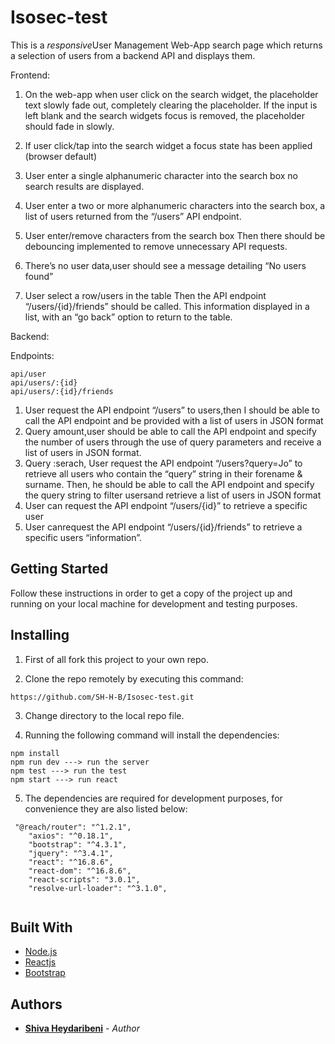 # Isosec-test

This is a *responsive*User Management Web-App search page which returns a selection of users from a backend API and displays
them.

Frontend:

1. On the web-app when user click on the search widget, the placeholder text slowly fade out, completely clearing
   the placeholder. If the input is left blank and the search widgets focus is removed, the placeholder
   should fade in slowly.

2. If user click/tap into the search widget a focus state has been applied (browser default)

3. User enter a single alphanumeric character into the search box no search results are displayed.

4. User enter a two or more alphanumeric characters into the search box, a list of users returned from the “/users” API endpoint.

5. User enter/remove characters from the search box
   Then there should be debouncing implemented to remove unnecessary API requests.

6. There’s no user data,user should see a message detailing “No users found”

7. User select a row/users in the table
   Then the API endpoint “/users/{id}/friends” should be called. This information displayed in a list,
   with an “go back” option to return to the table.

Backend:

Endpoints:

```
api/user
api/users/:{id}
api/users/:{id}/friends

```

1. User request the API endpoint “/users” to users,then I should be able to call the API endpoint and be provided with a list of users in JSON format
2. Query amount,user should be able to call the API endpoint and specify the number of users through the use of
   query parameters and receive a list of users in JSON format.
3. Query :serach, User request the API endpoint “/users?query=Jo” to retrieve all users who contain the
   “query” string in their forename & surname.
   Then, he should be able to call the API endpoint and specify the query string to filter usersand retrieve a list of users in JSON format
4. User can request the API endpoint “/users/{id}” to retrieve a specific user
5. User canrequest the API endpoint “/users/{id}/friends” to retrieve a specific users “information”.

## Getting Started

Follow these instructions in order to get a copy of the project up and running on your local machine for development and testing purposes.

## Installing

1. First of all fork this project to your own repo.

2. Clone the repo remotely by executing this command:

```
https://github.com/SH-H-B/Isosec-test.git
```

3. Change directory to the local repo file.

4. Running the following command will install the dependencies:

```
npm install
npm run dev ---> run the server
npm test ---> run the test
npm start ---> run react
```

5. The dependencies are required for development purposes, for convenience they are also listed below:

```
 "@reach/router": "^1.2.1",
    "axios": "^0.18.1",
    "bootstrap": "^4.3.1",
    "jquery": "^3.4.1",
    "react": "^16.8.6",
    "react-dom": "^16.8.6",
    "react-scripts": "3.0.1",
    "resolve-url-loader": "^3.1.0",


```

## Built With

- [Node.js](https://nodejs.org/en/docs/)
- [Reactjs](https://reactjs.org/docs/getting-started.html)
- [Bootstrap](https://getbootstrap.com/docs/4.3/getting-started/introduction/)

## Authors

- **[Shiva Heydaribeni](https://github.com/SH-H-B)** - _Author_
